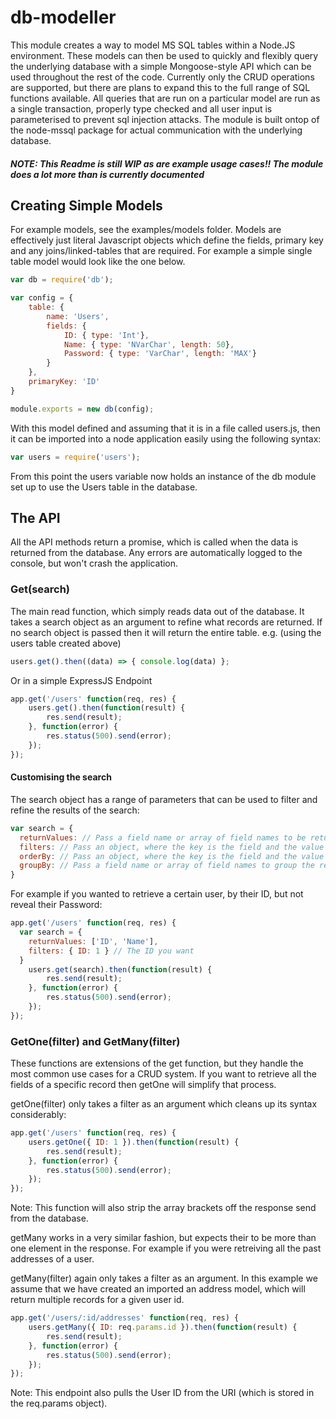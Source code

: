 # db-modeller
This module creates a way to model MS SQL tables within a Node.JS environment. These models can then be used to quickly and flexibly query the underlying database with a simple Mongoose-style API which can be used throughout the rest of the code. Currently only the CRUD operations are supported, but there are plans to expand this to the full range of SQL functions available. All queries that are run on a particular model are run as a single transaction, properly type checked and all user input is parameterised to prevent sql injection attacks. The module is built ontop of the node-mssql package for actual communication with the underlying database. 


##### NOTE: This Readme is still WIP as are example usage cases!! The module does a lot more than is currently documented


## Creating Simple Models
For example models, see the examples/models folder. Models are effectively just literal Javascript objects which define the fields, primary key and any joins/linked-tables that are required. For example a simple single table model would look like the one below. 

```javascript
var db = require('db');

var config = {
	table: {
		name: 'Users',
		fields: {
			ID: { type: 'Int'},
			Name: { type: 'NVarChar', length: 50},
			Password: { type: 'VarChar', length: 'MAX'}
		}
	},
	primaryKey: 'ID'
}

module.exports = new db(config);
```

With this model defined and assuming that it is in a file called users.js, then it can be imported into a node application easily using the following syntax: 

```javascript
var users = require('users');
```

From this point the users variable now holds an instance of the db module set up to use the Users table in the database.

## The API

All the API methods return a promise, which is called when the data is returned from the database. Any errors are automatically logged to the console, but won't crash the application.

### Get(search)
The main read function, which simply reads data out of the database. It takes a search object as an argument to refine what records are returned. If no search object is passed then it will return the entire table. e.g. (using the users table created above)

```javascript
users.get().then((data) => { console.log(data) };
```
Or in a simple ExpressJS Endpoint

```javascript
app.get('/users' function(req, res) {
	users.get().then(function(result) {
		res.send(result);
	}, function(error) {
		res.status(500).send(error);
	});
});
```

#### Customising the search

The search object has a range of parameters that can be used to filter and refine the results of the search:

```javascript
var search = {
  returnValues: // Pass a field name or array of field names to be returned
  filters: // Pass an object, where the key is the field and the value is value of that field.
  orderBy: // Pass an object, where the key is the field and the value is either 'ASC' or 'DESC'.
  groupBy: // Pass a field name or array of field names to group the results by. Grouping will be done in the order they're listed.
}
```

For example if you wanted to retrieve a certain user, by their ID, but not reveal their Password:

```javascript
app.get('/users' function(req, res) {
  var search = {
    returnValues: ['ID', 'Name'],
    filters: { ID: 1 } // The ID you want 
  }
	users.get(search).then(function(result) {
		res.send(result);
	}, function(error) {
		res.status(500).send(error);
	});
});
```

### GetOne(filter) and GetMany(filter)

These functions are extensions of the get function, but they handle the most common use cases for a CRUD system. If you want to retrieve all the fields of a specific record then getOne will simplify that process.

getOne(filter) only takes a filter as an argument which cleans up its syntax considerably:

```javascript
app.get('/users' function(req, res) {
	users.getOne({ ID: 1 }).then(function(result) {
		res.send(result);
	}, function(error) {
		res.status(500).send(error);
	});
});
```

Note: This function will also strip the array brackets off the response send from the database.

getMany works in a very similar fashion, but expects their to be more than one element in the response. For example if you were retreiving all the past addresses of a user. 

getMany(filter) again only takes a filter as an argument. In this example we assume that we have created an imported an address model, which will return multiple records for a given user id.

```javascript
app.get('/users/:id/addresses' function(req, res) {
	users.getMany({ ID: req.params.id }).then(function(result) {
		res.send(result);
	}, function(error) {
		res.status(500).send(error);
	});
});
```

Note: This endpoint also pulls the User ID from the URI (which is stored in the req.params object).

